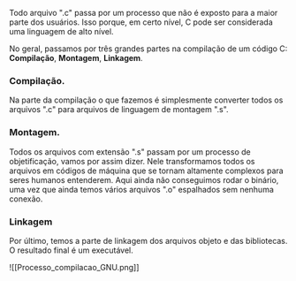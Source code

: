 Todo arquivo ".c" passa por um processo que não é exposto para a maior parte dos usuários. Isso porque, em certo nível, C pode ser considerada uma linguagem de alto nível. 

No geral, passamos por três grandes partes na compilação de um código C: **Compilação**, **Montagem**, **Linkagem**. 

### Compilação.
Na parte da compilação o que fazemos é simplesmente converter todos os arquivos ".c" para arquivos de linguagem de montagem ".s".

### Montagem.
Todos os arquivos com extensão ".s" passam por um processo de objetificação, vamos por assim dizer. Nele transformamos todos os arquivos em códigos de máquina que se tornam altamente complexos para seres humanos entenderem. Aqui ainda não conseguimos rodar o binário, uma vez que ainda temos vários arquivos ".o" espalhados sem nenhuma conexão.

### Linkagem
Por último, temos a parte de linkagem dos arquivos objeto e das bibliotecas. O resultado final é um executável.

![[Processo_compilacao_GNU.png]]